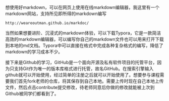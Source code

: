 想使用好markdown，可以在网页上使用在线markdown编辑器，我这里有一个markdown网站，支持所见即所得的markdown编写

```
http://weareoutman.github.io/markdoc/
```

当然如果想要进阶、沉浸式的markdown体验，可以下载Typora，它是一款简洁高效的markdown编辑器，可以编写你自己的markdown文件也可以用来打开下载到本地的md文档。Typora中可以直接在格式中完成各种复杂格式的编写，降低了markdown的学习成本不少。

接下来是Github的学习，GitHub是一个面向开源及私有软件项目的托管平台，因为只支持Git作为唯一的版本库格式进行托管，故名GitHub。在搜索引擎输入github就可以开始使用，经过简单的注册之后就可以开始使用了。想要参与课程需要我们首先fork老师的仓库，将其保存到自己本地。需要上传时现在自己本地上传文件，然后点击contribute提交修改，待老师同意后你做的修改就能被上次到Github被同学们都看到了。



